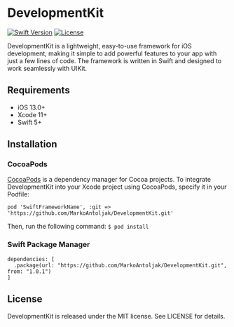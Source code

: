 # DevelopmentKit

[![Swift Version](https://img.shields.io/badge/Swift-5.0-F16D39.svg?style=flat)](https://swift.org)
[![License](https://img.shields.io/badge/License-MIT-blue.svg?style=flat)](https://opensource.org/licenses/MIT)

DevelopmentKit is a lightweight, easy-to-use framework for iOS development, making it simple to add powerful features to your app with just a few lines of code. The framework is written in Swift and designed to work seamlessly with UIKit.

## Requirements

- iOS 13.0+
- Xcode 11+
- Swift 5+

## Installation

### CocoaPods

[CocoaPods](http://cocoapods.org) is a dependency manager for Cocoa projects.
To integrate DevelopmentKit into your Xcode project using CocoaPods, specify it in your Podfile:

```
pod 'SwiftFrameworkName', :git => 'https://github.com/MarkoAntoljak/DevelopmentKit.git'
```
Then, run the following command:
`
$ pod install
`

### Swift Package Manager

```
dependencies: [
  .package(url: "https://github.com/MarkoAntoljak/DevelopmentKit.git", from: "1.0.1")
]
```

## License
DevelopmentKit is released under the MIT license. See LICENSE for details.
